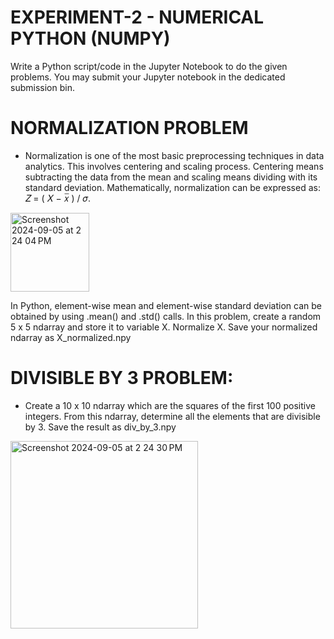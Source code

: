 # EXPERIMENT-2 - NUMERICAL PYTHON (NUMPY)
Write a Python script/code in the Jupyter Notebook to do the given problems. You may submit your Jupyter notebook in the dedicated submission bin.
# NORMALIZATION PROBLEM
- Normalization is one of the most basic preprocessing techniques in data analytics. This involves centering and scaling process. Centering means subtracting the data from the mean and scaling means dividing with its standard deviation. Mathematically, normalization can be expressed as: 𝑍 = ( 𝑋 − 𝑥̅ ) / 𝜎.
<img width="126" alt="Screenshot 2024-09-05 at 2 24 04 PM" src="https://github.com/user-attachments/assets/5af5176f-fbba-453d-9998-4f89b5ace4c1">

  
In Python, element-wise mean and element-wise standard deviation can be obtained by using .mean() and .std() calls. In this problem, create a random 5 x 5 ndarray and store it to variable X. Normalize X. Save your normalized ndarray as X_normalized.npy
# DIVISIBLE BY 3 PROBLEM:
- Create a 10 x 10 ndarray which are the squares of the first 100 positive integers. From this ndarray, determine all the elements that are divisible by 3. Save the result as div_by_3.npy 
<img width="300" alt="Screenshot 2024-09-05 at 2 24 30 PM" src="https://github.com/user-attachments/assets/444291a6-3360-4737-95a4-6bdb37e5c5db">
